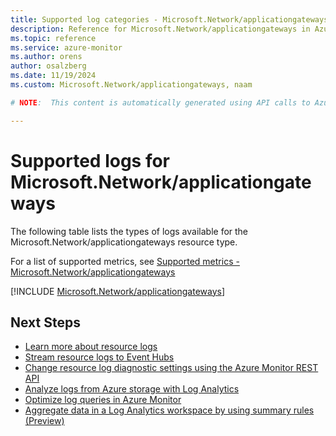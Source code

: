 ```yaml
---
title: Supported log categories - Microsoft.Network/applicationgateways
description: Reference for Microsoft.Network/applicationgateways in Azure Monitor Logs.
ms.topic: reference
ms.service: azure-monitor
ms.author: orens
author: osalzberg
ms.date: 11/19/2024
ms.custom: Microsoft.Network/applicationgateways, naam

# NOTE:  This content is automatically generated using API calls to Azure. Any edits made on these files will be overwritten in the next run of the script. 

---
```





# Supported logs for Microsoft.Network/applicationgateways  
The following table lists the types of logs available for the Microsoft.Network/applicationgateways resource type.
  
  
  
For a list of supported metrics, see [Supported metrics - Microsoft.Network/applicationgateways](../supported-metrics/microsoft-network-applicationgateways-metrics.md)  
  

  
[!INCLUDE [Microsoft.Network/applicationgateways](~/reusable-content/ce-skilling/azure/includes/azure-monitor/reference/logs/microsoft-network-applicationgateways-logs-include.md)]  
  

## Next Steps

* [Learn more about resource logs](/azure/azure-monitor/essentials/platform-logs-overview)
* [Stream resource logs to Event Hubs](/azure/azure-monitor/essentials/resource-logs#send-to-azure-event-hubs)
* [Change resource log diagnostic settings using the Azure Monitor REST API](/rest/api/monitor/diagnosticsettings)
* [Analyze logs from Azure storage with Log Analytics](/azure/azure-monitor/essentials/resource-logs#send-to-log-analytics-workspace)
* [Optimize log queries in Azure Monitor](/azure/azure-monitor/logs/query-optimization)
* [Aggregate data in a Log Analytics workspace by using summary rules (Preview)](/azure/azure-monitor/logs/summary-rules)
